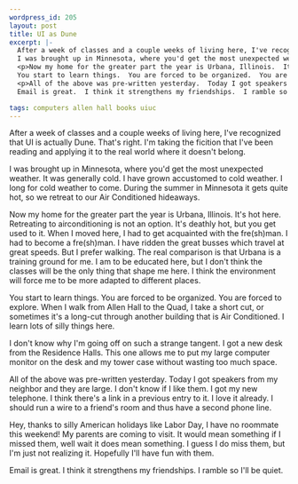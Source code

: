 ```yaml
--- 
wordpress_id: 205
layout: post
title: UI as Dune
excerpt: |-
  After a week of classes and a couple weeks of living here, I've recognized that UI is actually Dune.  That's right.  I'm taking the ficition that I've been reading and applying it to the real world where it doesn't belong.<p>
  I was brought up in Minnesota, where you'd get the most unexpected weather.  It was generally cold.  I have grown accustomed to cold weather.  I long for cold weather to come.  During the summer in Minnesota it gets quite hot, so we retreat to our Air Conditioned hideaways.
  <p>Now my home for the greater part the year is Urbana, Illinois.  It's hot here.  Retreating to airconditioning is not an option.  It's deathly hot, but you get used to it.  When I moved here, I had to get acquainted with the fre(sh)man.  I had to become a fre(sh)man.  I have ridden the great busses which travel at great speeds.  But I prefer walking.  The real comparison is that Urbana is a training ground for me.  I am to be educated here, but I don't think the classes will be the only thing that shape me here.  I think the environment will force me to be more adapted to different places.<p>
  You start to learn things.  You are forced to be organized.  You are forced to explore.  When I walk from Allen Hall to the Quad, I take a short cut, or sometimes it's a long-cut through another building that is Air Conditioned.  I learn lots of silly things here.<p>I don't know why I'm going off on such a strange tangent.  I got a new desk from the Residence Halls.  This one allows me to put my large computer monitor on the desk and my tower case without wasting too much space.
  <p>All of the above was pre-written yesterday.  Today I got speakers from my neighbor and they are large.  I don't know if I like them.  I got my new telephone.  I think there's a link in a previous entry to it.  I love it already.  I should run a wire to a friend's room and thus have a second phone line.<p>Hey, thanks to silly American holidays like Labor Day, I have no roommate this weekend!  My parents are coming to visit.  It would mean something if I missed them, well wait it does mean something.  I guess I do miss them, but I'm just not realizing it.  Hopefully I'll have fun with them.<p>
  Email is great.  I think it strengthens my friendships.  I ramble so I'll be quiet.

tags: computers allen hall books uiuc
---
```


After a week of classes and a couple weeks of living here, I've recognized that UI is actually Dune.  That's right.  I'm taking the ficition that I've been reading and applying it to the real world where it doesn't belong.<p>
I was brought up in Minnesota, where you'd get the most unexpected weather.  It was generally cold.  I have grown accustomed to cold weather.  I long for cold weather to come.  During the summer in Minnesota it gets quite hot, so we retreat to our Air Conditioned hideaways.
<p>Now my home for the greater part the year is Urbana, Illinois.  It's hot here.  Retreating to airconditioning is not an option.  It's deathly hot, but you get used to it.  When I moved here, I had to get acquainted with the fre(sh)man.  I had to become a fre(sh)man.  I have ridden the great busses which travel at great speeds.  But I prefer walking.  The real comparison is that Urbana is a training ground for me.  I am to be educated here, but I don't think the classes will be the only thing that shape me here.  I think the environment will force me to be more adapted to different places.<p>
You start to learn things.  You are forced to be organized.  You are forced to explore.  When I walk from Allen Hall to the Quad, I take a short cut, or sometimes it's a long-cut through another building that is Air Conditioned.  I learn lots of silly things here.<p>I don't know why I'm going off on such a strange tangent.  I got a new desk from the Residence Halls.  This one allows me to put my large computer monitor on the desk and my tower case without wasting too much space.
<p>All of the above was pre-written yesterday.  Today I got speakers from my neighbor and they are large.  I don't know if I like them.  I got my new telephone.  I think there's a link in a previous entry to it.  I love it already.  I should run a wire to a friend's room and thus have a second phone line.<p>Hey, thanks to silly American holidays like Labor Day, I have no roommate this weekend!  My parents are coming to visit.  It would mean something if I missed them, well wait it does mean something.  I guess I do miss them, but I'm just not realizing it.  Hopefully I'll have fun with them.<p>
Email is great.  I think it strengthens my friendships.  I ramble so I'll be quiet.
